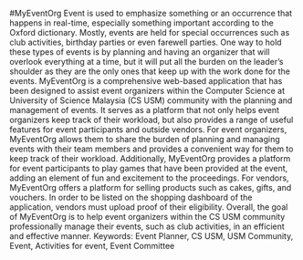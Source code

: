 #MyEventOrg
Event is used to emphasize something or an occurrence that happens in real-time, especially something important according to the Oxford dictionary. 
Mostly, events are held for special occurrences such as club activities, birthday parties or even farewell parties. One way to hold these types of events is by planning and having an organizer that will overlook everything at a time, but it will put all the burden on the leader’s shoulder as they are the only ones that keep up with the work done for the events. MyEventOrg is a comprehensive web-based application that has been designed to assist event organizers within the Computer Science at University of Science Malaysia (CS USM) community with the planning and management of events. It serves as a platform that not only helps event organizers keep track of their workload, but also provides a range of useful features for event participants and outside vendors. For event organizers, MyEventOrg allows them to share the burden of planning and managing events with their team members and provides a convenient way for them to keep track of their workload. Additionally, MyEventOrg provides a platform for event participants to play games that have been provided at the event, adding an element of fun and excitement to the proceedings. For vendors, MyEventOrg offers a platform for selling products such as cakes, gifts, and vouchers. In order to be listed on the shopping dashboard of the application, vendors must upload proof of their eligibility. Overall, the goal of MyEventOrg is to help event organizers within the CS USM community professionally manage their events, such as club activities, in an efficient and effective manner.
Keywords: Event Planner, CS USM, USM Community, Event, Activities for event, Event Committee 

